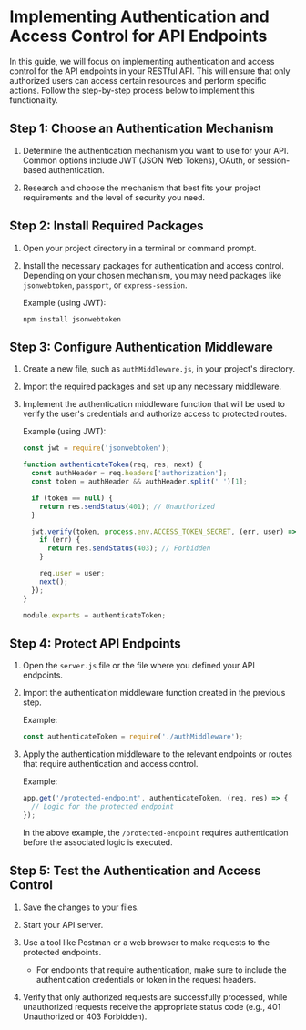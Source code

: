 #  Implementing Authentication and Access Control for API Endpoints

In this guide, we will focus on implementing authentication and access control for the API endpoints in your RESTful API. This will ensure that only authorized users can access certain resources and perform specific actions. Follow the step-by-step process below to implement this functionality.

## Step 1: Choose an Authentication Mechanism

1. Determine the authentication mechanism you want to use for your API. Common options include JWT (JSON Web Tokens), OAuth, or session-based authentication.

2. Research and choose the mechanism that best fits your project requirements and the level of security you need.

## Step 2: Install Required Packages

1. Open your project directory in a terminal or command prompt.

2. Install the necessary packages for authentication and access control. Depending on your chosen mechanism, you may need packages like `jsonwebtoken`, `passport`, or `express-session`.

   Example (using JWT):
   ```shell
   npm install jsonwebtoken
   ```

## Step 3: Configure Authentication Middleware

1. Create a new file, such as `authMiddleware.js`, in your project's directory.

2. Import the required packages and set up any necessary middleware.

3. Implement the authentication middleware function that will be used to verify the user's credentials and authorize access to protected routes.

   Example (using JWT):
   ```javascript
   const jwt = require('jsonwebtoken');

   function authenticateToken(req, res, next) {
     const authHeader = req.headers['authorization'];
     const token = authHeader && authHeader.split(' ')[1];

     if (token == null) {
       return res.sendStatus(401); // Unauthorized
     }

     jwt.verify(token, process.env.ACCESS_TOKEN_SECRET, (err, user) => {
       if (err) {
         return res.sendStatus(403); // Forbidden
       }

       req.user = user;
       next();
     });
   }

   module.exports = authenticateToken;
   ```

## Step 4: Protect API Endpoints

1. Open the `server.js` file or the file where you defined your API endpoints.

2. Import the authentication middleware function created in the previous step.

   Example:
   ```javascript
   const authenticateToken = require('./authMiddleware');
   ```

3. Apply the authentication middleware to the relevant endpoints or routes that require authentication and access control.

   Example:
   ```javascript
   app.get('/protected-endpoint', authenticateToken, (req, res) => {
     // Logic for the protected endpoint
   });
   ```

   In the above example, the `/protected-endpoint` requires authentication before the associated logic is executed.

## Step 5: Test the Authentication and Access Control

1. Save the changes to your files.

2. Start your API server.

3. Use a tool like Postman or a web browser to make requests to the protected endpoints.

   - For endpoints that require authentication, make sure to include the authentication credentials or token in the request headers.

4. Verify that only authorized requests are successfully processed, while unauthorized requests receive the appropriate status code (e.g., 401 Unauthorized or 403 Forbidden).


